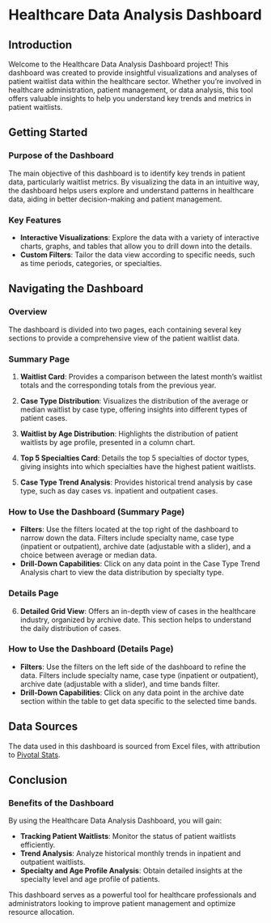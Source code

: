 # **Healthcare Data Analysis Dashboard**

## **Introduction**

Welcome to the Healthcare Data Analysis Dashboard project! This dashboard was created to provide insightful visualizations and analyses of patient waitlist data within the healthcare sector. Whether you’re involved in healthcare administration, patient management, or data analysis, this tool offers valuable insights to help you understand key trends and metrics in patient waitlists.

## **Getting Started**

### **Purpose of the Dashboard**

The main objective of this dashboard is to identify key trends in patient data, particularly waitlist metrics. By visualizing the data in an intuitive way, the dashboard helps users explore and understand patterns in healthcare data, aiding in better decision-making and patient management.

### **Key Features**

- **Interactive Visualizations**: Explore the data with a variety of interactive charts, graphs, and tables that allow you to drill down into the details.
- **Custom Filters**: Tailor the data view according to specific needs, such as time periods, categories, or specialties.

## **Navigating the Dashboard**

### **Overview**

The dashboard is divided into two pages, each containing several key sections to provide a comprehensive view of the patient waitlist data.

### **Summary Page**

1. **Waitlist Card**: Provides a comparison between the latest month’s waitlist totals and the corresponding totals from the previous year.
   
2. **Case Type Distribution**: Visualizes the distribution of the average or median waitlist by case type, offering insights into different types of patient cases.

3. **Waitlist by Age Distribution**: Highlights the distribution of patient waitlists by age profile, presented in a column chart.

4. **Top 5 Specialties Card**: Details the top 5 specialties of doctor types, giving insights into which specialties have the highest patient waitlists.

5. **Case Type Trend Analysis**: Provides historical trend analysis by case type, such as day cases vs. inpatient and outpatient cases.

### **How to Use the Dashboard (Summary Page)**

- **Filters**: Use the filters located at the top right of the dashboard to narrow down the data. Filters include specialty name, case type (inpatient or outpatient), archive date (adjustable with a slider), and a choice between average or median data.
- **Drill-Down Capabilities**: Click on any data point in the Case Type Trend Analysis chart to view the data distribution by specialty type.

### **Details Page**

6. **Detailed Grid View**: Offers an in-depth view of cases in the healthcare industry, organized by archive date. This section helps to understand the daily distribution of cases.

### **How to Use the Dashboard (Details Page)**

- **Filters**: Use the filters on the left side of the dashboard to refine the data. Filters include specialty name, case type (inpatient or outpatient), archive date (adjustable with a slider), and time bands filter.
- **Drill-Down Capabilities**: Click on any data point in the archive date section within the table to get data specific to the selected time bands.

## **Data Sources**

The data used in this dashboard is sourced from Excel files, with attribution to [Pivotal Stats](https://www.pivotalstats.com/resources).

## **Conclusion**

### **Benefits of the Dashboard**

By using the Healthcare Data Analysis Dashboard, you will gain:

- **Tracking Patient Waitlists**: Monitor the status of patient waitlists efficiently.
- **Trend Analysis**: Analyze historical monthly trends in inpatient and outpatient waitlists.
- **Specialty and Age Profile Analysis**: Obtain detailed insights at the specialty level and age profile of patients.

This dashboard serves as a powerful tool for healthcare professionals and administrators looking to improve patient management and optimize resource allocation.
